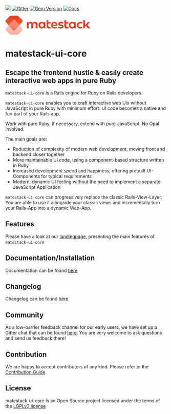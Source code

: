 ![](https://github.com/matestack/matestack-ui-core/workflows/specs/badge.svg)
[![Gitter](https://badges.gitter.im/basemate/community.svg)](https://gitter.im/basemate/community?utm_source=badge&utm_medium=badge&utm_campaign=pr-badge)
[![Gem Version](https://badge.fury.io/rb/matestack-ui-core.svg)](https://badge.fury.io/rb/matestack-ui-core)
[![Docs](https://img.shields.io/badge/docs-matestack-blue.svg)](https://docs.matestack.io/docs/guides/install)

![matestack logo](./logo.png)

# matestack-ui-core

## Escape the frontend hustle & easily create interactive web apps in pure Ruby

`matestack-ui-core` is a Rails engine for Ruby on Rails developers.

`matestack-ui-core` enables you to craft interactive web UIs without JavaScript in pure Ruby with minimum effort.
UI code becomes a native and fun part of your Rails app.

Work with pure Ruby. If necessary, extend with pure JavaScript. No Opal involved.

The main goals are:

- Reduction of complexity of modern web development, moving front and backend closer together
- More maintainable UI code, using a component-based structure written in Ruby
- Increased development speed and happiness, offering prebuilt UI-Components for typical requirements
- Modern, dynamic UI feeling without the need to implement a separate JavaScript Application

`matestack-ui-core` can progressively replace the classic Rails-View-Layer. You are able to use
it alongside your classic views and incrementally turn your Rails-App into a
dynamic Web-App.

## Features

Please have a look at our [landingpage](https://www.matestack.io), presenting the main features of `matestack-ui-core`

## Documentation/Installation

Documentation can be found [here](https://docs.matestack.io/docs/guides/install)

## Changelog

Changelog can be found [here](./CHANGELOG.md)


## Community

As a low-barrier feedback channel for our early users, we have set up a Gitter chat that can be found [here](https://gitter.im/basemate/community). You are very welcome to ask questions and send us feedback there!

## Contribution

We are happy to accept contributors of any kind. Please refer to the [Contribution Guide](https://docs.matestack.io/docs/guides/contribute)

## License
matestack-ui-core is an Open Source project licensed under the terms of the [LGPLv3 license](./LICENSE)
